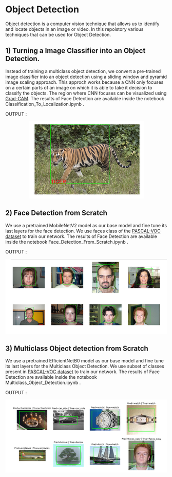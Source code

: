 # Object Detection 
 
 Object detection is a computer vision technique that allows us to identify and locate objects in an image or video. In this repoistory various techniques that can be used for Object Detection.</br>
 
 ## 1) Turning a Image Classifier into an Object Detection.
 
 Instead of training a multiclass object detection, we convert a pre-trained image classifier into an object detection using a sliding window and pyramid image scaling approach. This approch works because a CNN only focuses on a certain parts of an image on which it is able to take it decision to classify the objects. The region where CNN focuses can be visualized using [Grad-CAM](https://arxiv.org/abs/1610.02391). The results of Face Detection are available inside the notebook Classification_To_Localization.ipynb .</br>
 
 OUTPUT : 
 <p align="center">
  <img src="https://github.com/ShivamRajSharma/TensorFlow/blob/master/Object%20Detection/Output/Classification_to_Localization.png"/>
</p>
 
 
 ## 2) Face Detection from Scratch
 
 We use a pretrained MobileNetV2 model as our base model and fine tune its last layers for the face detection. We use faces class of the [PASCAL-VOC dataset](http://host.robots.ox.ac.uk/pascal/VOC/) to train our network. The results of Face Detection are available inside the notebook Face_Detection_From_Scratch.ipynb . </br> 
 
 OUTPUT : 
 <p align="center">
  <img src="https://github.com/ShivamRajSharma/TensorFlow/blob/master/Object%20Detection/Output/Face_Detection.png"/>
</p>
 
 ## 3) Multiclass Object detection from Scratch
 We use a pretrained EfficientNetB0 model as our base model and fine tune its last layers for the Multiclass Object Detection. We use subset of classes present in [PASCAL-VOC dataset](http://host.robots.ox.ac.uk/pascal/VOC/) to train our network. The results of Face Detection are available inside the notebook Multiclass_Object_Detection.ipynb . </br>
 
 OUTPUT : 
 <p align="center">
  <img src="https://github.com/ShivamRajSharma/TensorFlow/blob/master/Object%20Detection/Output/MultiClass_Object_Dectection.png" />
</p>
 
